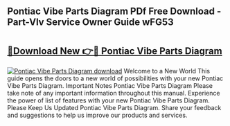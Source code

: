 ## Pontiac Vibe Parts Diagram PDf Free Download - Part-Vlv Service Owner Guide wFG53

# <h2><a href="http://dfmo7k.blite.top/?on=Pontiac+Vibe+Parts+Diagram">🔗Download New 👉🔴 Pontiac Vibe Parts Diagram</a></h2>

[![Pontiac Vibe Parts Diagram download](https://i.imgur.com/lujVjoI.png)](http://dfmo7k.blite.top/?on=Pontiac+Vibe+Parts+Diagram)
Welcome to a New World This guide opens the doors to a new world of possibilities with your new Pontiac Vibe Parts Diagram. Important Notes Pontiac Vibe Parts Diagram Please take note of any important information throughout this manual. Experience the power of list of features with your new Pontiac Vibe Parts Diagram. Please Keep Us Updated Pontiac Vibe Parts Diagram. Share your feedback and suggestions to help us improve our products and services.
